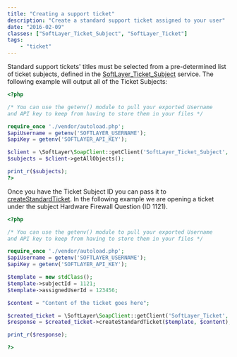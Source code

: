 ```yaml
---
title: "Creating a support ticket"
description: "Create a standard support ticket assigned to your user"
date: "2016-02-09"
classes: ["SoftLayer_Ticket_Subject", "SoftLayer_Ticket"]
tags:
    - "ticket"
---
```


Standard support tickets' titles must be selected from a pre-determined list of ticket subjects, defined in the [SoftLayer_Ticket_Subject](http://sldn.softlayer.com/reference/services/SoftLayer_Ticket_Subject) service. The following example will output all of the Ticket Subjects:

```php
<?php

/* You can use the getenv() module to pull your exported Username
and API key to keep from having to store them in your files */

require_once './vendor/autoload.php';
$apiUsername = getenv('SOFTLAYER_USERNAME');
$apiKey = getenv('SOFTLAYER_API_KEY');

$client = \SoftLayer\SoapClient::getClient('SoftLayer_Ticket_Subject', null, $apiUsername, $apiKey);
$subjects = $client->getAllObjects();

print_r($subjects);
?>

```

Once you have the Ticket Subject ID you can pass it to [createStandardTicket](http://sldn.softlayer.com/reference/services/SoftLayer_Ticket/createStandardTicket). In the following example we are opening a ticket under the subject Hardware Firewall Question (ID 1121).

```php
<?php

/* You can use the getenv() module to pull your exported Username
and API key to keep from having to store them in your files */

require_once './vendor/autoload.php';
$apiUsername = getenv('SOFTLAYER_USERNAME');
$apiKey = getenv('SOFTLAYER_API_KEY');

$template = new stdClass();
$template->subjectId = 1121;
$template->assignedUserId = 123456;

$content = "Content of the ticket goes here";

$created_ticket = \SoftLayer\SoapClient::getClient('SoftLayer_Ticket', null, $apiUsername, $apiKey);
$response = $created_ticket->createStandardTicket($template, $content);

print_r($response);

?>
```
